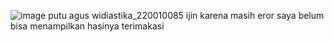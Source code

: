 ![image](https://github.com/user-attachments/assets/65b4c087-ac1b-4e25-8f45-5ba9966d63c2)
putu agus widiastika_220010085
ijin karena masih eror saya belum bisa menampilkan hasinya terimakasi
